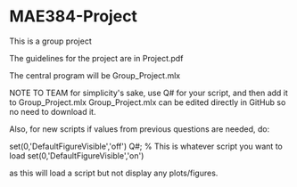 # MAE384-Project
This is a group project

The guidelines for the project are in Project.pdf

The central program will be Group_Project.mlx


NOTE TO TEAM
for simplicity's sake, use Q# for your script, and then add it to Group_Project.mlx
Group_Project.mlx can be edited directly in GitHub so no need to download it.

Also, for new scripts if values from previous questions are needed, do:

set(0,'DefaultFigureVisible','off')
Q#; % This is whatever script you want to load
set(0,'DefaultFigureVisible','on')

as this will load a script but not display any plots/figures.
